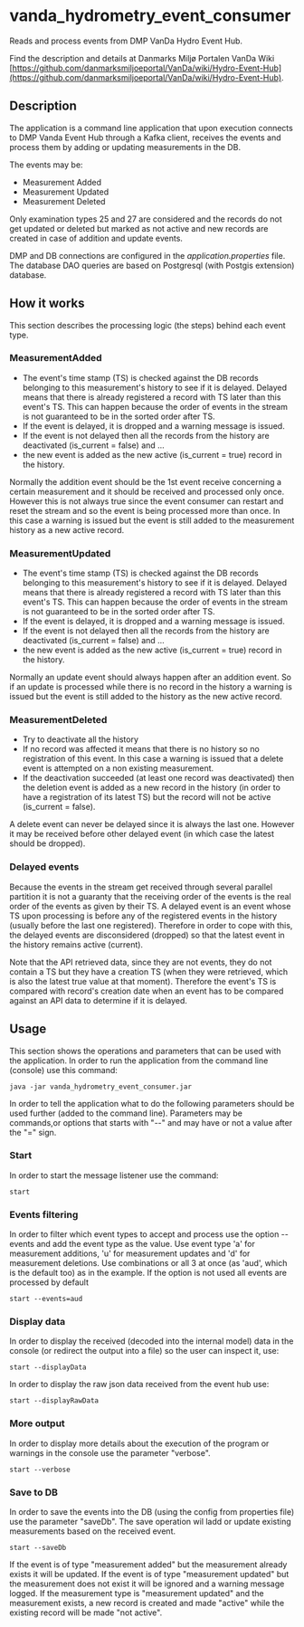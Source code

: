 # vanda_hydrometry_event_consumer

Reads and process events from DMP VanDa Hydro Event Hub.

Find the description and details at Danmarks Miljø Portalen VanDa Wiki [https://github.com/danmarksmiljoeportal/VanDa/wiki/Hydro-Event-Hub](https://github.com/danmarksmiljoeportal/VanDa/wiki/Hydro-Event-Hub).


## Description

The application is a command line application that upon execution connects to DMP Vanda Event Hub through a Kafka client, receives the events and process them by adding or updating measurements in the DB.

The events may be:
* Measurement Added
* Measurement Updated
* Measurement Deleted

Only examination types 25 and 27 are considered and the records do not get updated or deleted but marked as not active and new records are created in case of addition and update events.

DMP and DB connections are configured in the _application.properties_ file. The database DAO queries are based on Postgresql (with Postgis extension) database.

## How it works

This section describes the processing logic (the steps) behind each event type.

### MeasurementAdded

* The event's time stamp (TS) is checked against the DB records belonging to this measurement's history to see if it is delayed. Delayed means that there is already registered a record with TS later than this event's TS. This can happen because the order of events in the stream is not guaranteed to be in the sorted order after TS.
* If the event is delayed, it is dropped and a warning message is issued.
* If the event is not delayed then all the records from the history are deactivated (is_current = false) and ...
* the new event is added as the new active (is_current = true) record in the history.

Normally the addition event should be the 1st event receive concerning a certain measurement and it should be received and processed only once. However this is not always true since the event consumer can restart and reset the stream and so the event is being processed more than once. In this case a warning is issued but the event is still added to the measurement history as a new active record. 

### MeasurementUpdated

* The event's time stamp (TS) is checked against the DB records belonging to this measurement's history to see if it is delayed. Delayed means that there is already registered a record with TS later than this event's TS. This can happen because the order of events in the stream is not guaranteed to be in the sorted order after TS.
* If the event is delayed, it is dropped and a warning message is issued.
* If the event is not delayed then all the records from the history are deactivated (is_current = false) and ...
* the new event is added as the new active (is_current = true) record in the history.

Normally an update event should always happen after an addition event. So if an update is processed while there is no record in the history a warning is issued but the event is still added to the history as the new active record.

### MeasurementDeleted

* Try to deactivate all the history
* If no record was affected it means that there is no history so no registration of this event. In this case a warning is issued that a delete event is attempted on a non existing measurement.
* If the deactivation succeeded (at least one record was deactivated) then the deletion event is added as a new record in the history (in order to have a registration of its latest TS) but the record will not be active (is_current = false).

A delete event can never be delayed since it is always the last one. However it may be received before other delayed event (in which case the latest should be dropped).

### Delayed events

Because the events in the stream get received through several parallel partition it is not a guaranty that the receiving order of the events is the real order of the events as given by their TS. A delayed event is an event whose TS upon processing is before any of the registered events in the history (usually before the last one registered). Therefore in order to cope with this, the delayed events are disconsidered (dropped) so that the latest event in the history remains active (current).

Note that the API retrieved data, since they are not events, they do not contain a TS but they have a creation TS (when they were retrieved, which is also the latest true value at that moment). Therefore the event's TS is compared with record's creation date when an event has to be compared against an API data to determine if it is delayed.

## Usage

This section shows the operations and parameters that can be used with the application. In order to run the application from the command line (console) use this command:

	java -jar vanda_hydrometry_event_consumer.jar

In order to tell the application what to do the following parameters should be used further (added to the command line). Parameters may be commands,or options that starts with "--" and may have or not a value after the "=" sign.

### Start

In order to start the message listener use the command:

	start
	
### Events filtering

In order to filter which event types to accept and process use the option --events and add the event type as the value. Use event type 'a' for measurement additions, 'u' for measurement updates and 'd' for measurement deletions. Use combinations or all 3 at once (as 'aud', which is the default too) as in the example. If the option is not used all events are processed by default

	start --events=aud

### Display data

In order to display the received (decoded into the internal model) data in the console (or redirect the output into a file) so the user can inspect it, use:

	start --displayData	
	
In order to display the raw json data received from the event hub use:

	start --displayRawData	
	
### More output

In order to display more details about the execution of the program or warnings in the console use the parameter "verbose". 

	start --verbose	
	
### Save to DB

In order to save the events into the DB (using the config from properties file) use the parameter "saveDb". The save operation wil ladd or update existing measurements based on the received event.

	start --saveDb
	
If the event is of type "measurement added" but the measurement already exists it will be updated. If the event is of type "measurement updated" but the measurement does not exist it will be ignored and a warning message logged. If the measurement type is "measurement updated" and the measurement exists, a new record is created and made "active" while the existing record will be made "not active".
